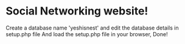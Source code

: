 # Social Networking website!
Create a database name 'yeshisnest' and edit the database details in setup.php file 
And load the setup.php file in your browser, Done!
